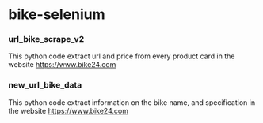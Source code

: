 # bike-selenium
### url_bike_scrape_v2 
This python code extract url and price from every product card in the website https://www.bike24.com
### new_url_bike_data
This python code extract information on the bike name, and specification in the website https://www.bike24.com

